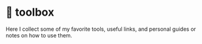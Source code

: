 # 🔧 toolbox

Here I collect some of my favorite tools, useful links, and personal guides or notes on how to use them.
